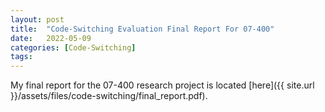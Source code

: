 ```yaml
---
layout: post
title:  "Code-Switching Evaluation Final Report For 07-400"
date:   2022-05-09
categories: [Code-Switching]
tags: 
---
```


My final report for the 07-400 research project is located 
[here]({{ site.url }}/assets/files/code-switching/final_report.pdf).
